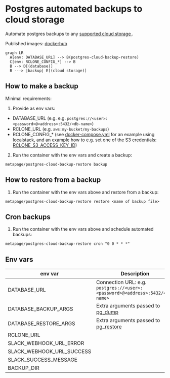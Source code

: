 # Postgres automated backups to cloud storage

Automate postgres backups to any [supported cloud storage ](https://rclone.org/#providers).

Published images: [dockerhub](https://hub.docker.com/repository/docker/metapage/postgres-cloud-backup-restore)

```mermaid
graph LR
  A[env: DATABASE_URL] --> B(postgres-cloud-backup-restore)
  C[env: RCLONE_CONFIG_*] --> B
  B --> D[(database)]
  B ---> |backup| E[(cloud storage)]
```

## How to make a backup

Minimal requirements:

1. Provide as env vars:
  - DATABASE_URL (e.g. e.g. `postgres://<user>:<password>@<address>:5432/<db-name>`)
  - RCLONE_URL (e.g. `aws:my-bucket/my-backups`)
  - RCLONE_CONFIG_* (see [docker-compose.yml](./docker-compose.yml) for an example using localstack, and an example how to e.g. set one of the S3 credentials: [RCLONE_S3_ACCESS_KEY_ID](https://rclone.org/s3/#s3-access-key-id ))
2. Run the container with the env vars and create a backup:
```
metapage/postgres-cloud-backup-restore backup
```

## How to restore from a backup

1. Run the container with the env vars above and restore from a backup:
```
metapage/postgres-cloud-backup-restore restore <name of backup file>
```


## Cron backups

1. Run the container with the env vars above and schedule automated backups:
```
metapage/postgres-cloud-backup-restore cron "0 0 * * *"
```


## Env vars

| env var      | Description |
| ----------- | ----------- |
| DATABASE_URL      | Connection URL: e.g. `postgres://<user>:<password>@<address>:5432/<db-name>` |
| DATABASE_BACKUP_ARGS   | Extra arguments passed to [pg_dump](https://www.postgresql.org/docs/14/app-pgdump.html) |
| DATABASE_RESTORE_ARGS   | Extra arguments passed to [pg_restore](https://www.postgresql.org/docs/14/app-pgrestore.html) |
| RCLONE_URL   | |
| SLACK_WEBHOOK_URL_ERROR   | |
| SLACK_WEBHOOK_URL_SUCCESS   | |
| SLACK_SUCCESS_MESSAGE   | |
| BACKUP_DIR   | |
